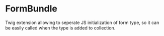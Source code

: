 FormBundle
==========

Twig extension allowing to seperate JS initialization of form type, so it can be easily called when the type is added to collection.
